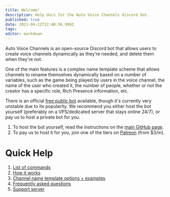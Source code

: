 ```yaml
---
title: Welcome!
description: Help docs for the Auto Voice Channels discord bot.
published: true
date: 2021-04-22T22:40:56.999Z
tags: 
editor: markdown
---
```


Auto Voice Channels is an open-source Discord bot that allows users to create voice channels dynamically as they're needed, and delete them when they're not.

One of the main features is a complex name template scheme that allows channels to rename themselves dynamically based on a number of variables, such as the game being played by users in the voice channel, the name of the user who created it, the number of people, whether or not the creator has a specific role, Rich Presence information, etc.

There is an official [free public bot](https://discordapp.com/api/oauth2/authorize?client_id=479393422705426432&permissions=286280784&scope=bot) available, though it's currently very unstable due to its popularity. We recommend you either host the bot yourself (preferably on a VPS/dedicated server that stays online 24/7), or pay us to host a private bot for you.

1. To host the bot yourself, read the instructions on the [main GitHub page](https://github.com/gregzaal/Auto-Voice-Channels).
2. To pay us to host it for you, join one of the tiers on [Patreon](https://www.patreon.com/pixaal) (from $3/m).

# Quick Help

1. [List of commands](/commands)
1. [How it works](/how-it-works)
2. [Channel name template options + examples](/commands/template)
3. [Frequently asked questions](/FAQ)
4. [Support server](https://discord.io/DotsBotsSupport)
